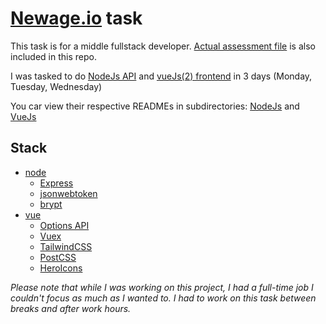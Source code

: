 # [Newage.io](https://newage.io/) task

This task is for a middle fullstack developer. [Actual assessment file](./fullstack-assessment.pdf) is also included in this repo.

I was tasked to do [NodeJs API](./node_js) and [vueJs(2) frontend](./vue_js/) in 3 days (Monday, Tuesday, Wednesday)

You car view their respective READMEs in subdirectories: [NodeJs](./node_js/README.md) and [VueJs](./vue_js//README.md)

## Stack

- [node](https://nodejs.org/en/)
  - [Express](http://expressjs.com/)
  - [jsonwebtoken](https://github.com/auth0/node-jsonwebtoken)
  - [brypt](https://github.com/kelektiv/node.bcrypt.js)
- [vue](https://vuejs.org/)
  - [Options API](https://vuejs.org/api/options-state.html)
  - [Vuex](https://vuex.vuejs.org/)
  - [TailwindCSS](https://tailwindcss.com/)
  - [PostCSS](https://postcss.org/)
  - [HeroIcons](https://heroicons.com/)

_Please note that while I was working on this project, I had a full-time job_
_I couldn't focus as much as I wanted to._
_I had to work on this task between breaks and after work hours._
